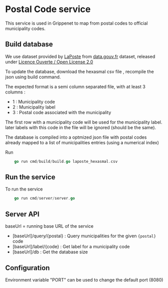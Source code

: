 # Postal Code service

This service is used in Grippenet to map from postal codes to official municipality codes. 

## Build database

We use dataset provided by [LaPoste](https://datanova.legroupe.laposte.fr/explore/dataset/laposte_hexasmal) from [data.gouv.fr](https://www.data.gouv.fr/fr/datasets/base-officielle-des-codes-postaux) dataset, released under  [Licence Ouverte / Open License 2.0](https://www.etalab.gouv.fr/licence-ouverte-open-licence/)

To update the database, download the hexasmal csv file , recompile the json using build command.

The expected format is a semi column separated file, with at least 3 columns :
 - 1 : Municipality code 
 - 2 : Municipality label
 - 3 : Postal code associated with the municipality

The first row with a municipality code will be used for the municipality label. later labels with this code in the file will be ignored (should be the same).

The database is compiled into a optmized json file with postal codes already mapped to a list of municipalities entries (using a numerical index)

Run 

```go
    go run cmd/build/build.go laposte_hexasmal.csv
```

## Run the service

To run the service
```go
    go run cmd/server/server.go 
```

## Server API

baseUrl = running base URL of the service

- [baseUrl]/query/{postal} : Query municipalities for the given `{postal}` code
- [baseUrl]/label/{code} : Get label for a municipality code
- [baseUrl]/db : Get the database size

## Configuration

Environment variable "PORT" can be used to change the default port (8080)
